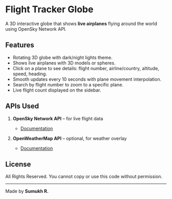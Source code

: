# Flight Tracker Globe

A 3D interactive globe that shows **live airplanes** flying around the world using OpenSky Network API.

## Features
- Rotating 3D globe with dark/night lights theme.
- Shows live airplanes with 3D models or spheres.
- Click on a plane to see details: flight number, airline/country, altitude, speed, heading.
- Smooth updates every 10 seconds with plane movement interpolation.
- Search by flight number to zoom to a specific plane.
- Live flight count displayed on the sidebar.

## APIs Used
1. **OpenSky Network API** – for live flight data  
   - [Documentation](https://openskynetwork.github.io/opensky-api/)  
    
2. **OpenWeatherMap API** – optional, for weather overlay  
   - [Documentation](https://openweathermap.org/)  

## License
All Rights Reserved. You cannot copy or use this code without permission.

---

Made by **Sumukh R.**
